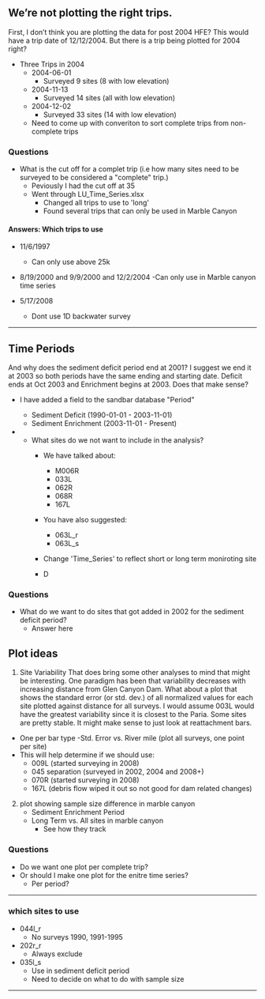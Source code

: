 ## We’re not plotting the right trips.
 
First, I don’t think you are plotting the data for post 2004 HFE?  This would have a trip date of 12/12/2004.  But there is a trip being plotted for 2004 right?  

- Three Trips in 2004
    - 2004-06-01
        - Surveyed 9 sites (8 with low elevation)
    - 2004-11-13
        - Surveyed 14 sites (all with low elevation)
    - 2004-12-02
        - Surveyed 33 sites (14 with low elevation)
	-  Need to come up with converiton to sort complete trips from non-complete trips
### Questions 
- What is the cut off for a complet trip (i.e how many sites need to be surveyed to be considered a "complete" trip.)
	- Peviously I had the cut off at 35
	- Went through LU_Time_Series.xlsx
		- Changed all trips to use to 'long'
		- Found several trips that can only be used in Marble Canyon

#### Answers: Which trips to use
- 11/6/1997 
	- Can only use above 25k

- 8/19/2000 and 9/9/2000 and 12/2/2004
	-Can only use in Marble canyon time series
- 5/17/2008
	- Dont use 1D backwater survey

*******
## Time Periods

And why does the sediment deficit period end at 2001?  I suggest we end it at 2003 so both periods have the same ending and starting date.  Deficit ends at Oct 2003 and Enrichment begins at 2003.  Does that make sense?
 
- I have added a field to the sandbar database "Period"
	- Sediment Deficit (1990-01-01 - 2003-11-01)
	- Sediment Enrichment (2003-11-01 - Present)

- - What sites do we not want to include in the analysis?
	- We have talked about:
		- M006R 
		- 033L
		- 062R
		- 068R
		- 167L
    - You have also suggested:
    	- 063L_r
    	- 063L_s

	- Change 'Time_Series' to reflect short or long term moniroting site
	- D
### Questions
- What do we want to do sites that got added in 2002 for the sediment deficit period?
	- Answer here


## Plot ideas
1. Site Variability
That does bring some other analyses to mind that might be interesting.  One paradigm has been that variability decreases with increasing distance from Glen Canyon Dam.  What about a plot that shows the standard error (or std. dev.) of all normalized values for each site plotted against distance for all surveys.  I would assume 003L would have the greatest variability since it is closest to the Paria.  Some sites are pretty stable.  It might make sense to just look at reattachment bars.

- One per bar type
	-Std. Error vs. River mile (plot all surveys, one point per site)
- This will help determine if we should use:
	- 009L (started surveying in 2008)
	- 045 separation (surveyed in 2002, 2004 and 2008+)
	- 070R (started surveying in 2008)
	- 167L (debris flow wiped it out so not good for dam related changes)

2. plot showing sample size difference in marble canyon
	- Sediment Enrichment Period
	- Long Term vs. All sites in marble canyon
		- See how they track
		
### Questions 
- Do we want one plot per complete trip?
- Or should I make one plot for the enitre time series?
	- Per period?



****
### which sites to use

- 044l_r 
	- No surveys 1990, 1991-1995
- 202r_r
	- Always exclude
- 035l_s
	- Use in sediment deficit period
	- Need to decide on what to do with sample size



***





